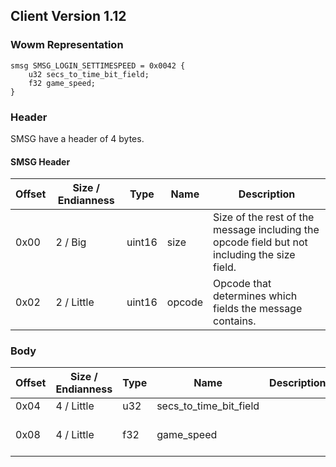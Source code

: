 ## Client Version 1.12

### Wowm Representation
```rust,ignore
smsg SMSG_LOGIN_SETTIMESPEED = 0x0042 {
    u32 secs_to_time_bit_field;
    f32 game_speed;
}
```
### Header

SMSG have a header of 4 bytes.

#### SMSG Header

| Offset | Size / Endianness | Type   | Name   | Description |
| ------ | ----------------- | ------ | ------ | ----------- |
| 0x00   | 2 / Big           | uint16 | size   | Size of the rest of the message including the opcode field but not including the size field.|
| 0x02   | 2 / Little        | uint16 | opcode | Opcode that determines which fields the message contains.|

### Body

| Offset | Size / Endianness | Type | Name | Description | Comment |
| ------ | ----------------- | ---- | ---- | ----------- | ------- |
| 0x04 | 4 / Little | u32 | secs_to_time_bit_field |  |  |
| 0x08 | 4 / Little | f32 | game_speed |  | Set to 0.01666667f in cmangos. |

